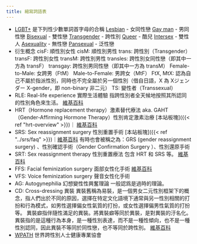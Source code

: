 ```yaml
---
title: 縮寫詞語表
---
```


- [LGBT+](https://en.wikipedia.org/wiki/LGBT) 是下列性少數單詞首字母的合稱
  [Lesbian](https://en.wikipedia.org/wiki/Lesbian) - 女同性戀
  [Gay man](https://en.wikipedia.org/wiki/Gay_man) - 男同性戀
  [Bisexual](https://en.wikipedia.org/wiki/Bisexuality) - 雙性戀
  [Transgender](https://en.wikipedia.org/wiki/Transgender) - 跨性別
  [Queer](https://en.wikipedia.org/wiki/Queer) - 酷兒
  [Intersex](https://en.wikipedia.org/wiki/Intersex) - 雙性人
  [Asexuality](https://en.wikipedia.org/wiki/Asexuality) - 無性戀
  [Pansexual](https://en.wikipedia.org/wiki/Pansexuality) - 泛性戀
- 衍生概念
  cisF: 順性別女性
  cisM: 順性別男性
  trans: 跨性別（Transgender）
  transF: 跨性別女性
  transM: 跨性別男性
  transles: 跨性別女同性戀（即其中一方為 transF）
  transgay: 跨性別男同性戀（即其中一方為 transM）
  Female-to-Male: 女跨男（FtM）
  Male-to-Female: 男跨女（MtF）
  FtX, MtX: 認為自己不屬於指派性別，同時也不完全屬於另一個性別（借自日語，X 為 Xジェンダー X-gender，即 non-binary 非二元）
  TS: 變性者（Transsexual）
- RLE: Real-life experience 實際生活體驗
  指跨性別者全天候地按照其所認同的性別角色來生活。
  [維基百科](https://zh.wikipedia.org/zh-tw/實際生活體驗)
- HRT（Hormone replacement therapy）激素替代療法 aka. GAHT（Gender-Affirming Hormone Therapy）性別肯定激素治療
  [本站板塊]({{< ref "hrt-overview" >}})｜ [維基百科](https://zh.wikipedia.org/zh-cn/性別肯定激素治療)
- SRS: Sex reassignment surgery 性別重置手術
  [本站板塊]({{< ref "../srs/faq" >}})｜[維基百科](https://zh.wikipedia.org/zh-tw/性別重置手術)
  有時也會被稱之為：GRS (gender reassignment surgery) 、性別確認手術（Gender Confirmation Surgery ）、性別還原手術
- SRT: Sex reassignment therapy 性別重置療法
  包含 HRT 和 SRS 等。
  [維基百科](https://zh.wikipedia.org/zh-tw/性別重置療法)
- FFS: Facial feminization surgery 面部女性化手術
  [維基百科](https://zh.wikipedia.org/zh-tw/性別重置療法#其他療法)
- VFS: Voice feminization surgery 聲音女性化手術
- AG: Autogynephilia 幻想變性性興奮理論 一般認爲是過時的理論。
- CD: Cross-dressing 異裝
  異裝舊稱為易裝，是一個男女二元性別框架下的概念，指人們出於不同的原因，選擇在特定文化語境下通常與另一性別相關的打扮和行為模式，如男性選擇偏女性氣質的打扮，或女性選擇偏男性氣質的打扮等。
  異裝癖指伴隨性滿足的異裝。將異裝癖等同於異裝，是對異裝的汙名化。
  異裝指的是這種行為本身，是一種性別表達，而不是一種性傾向，也不是一種性別認同，因此異裝不等同於同性戀，也不等同於跨性別。
  [維基百科](https://zh.wikipedia.org/zh-tw/異性裝扮)
- [WPATH](https://www.wpath.org/) 世界跨性別人士健康專業協會
